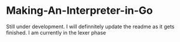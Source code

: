 # Making-An-Interpreter-in-Go
Still under development.
I will definnitely update the readme as it gets finished.
I am currently in the lexer phase
